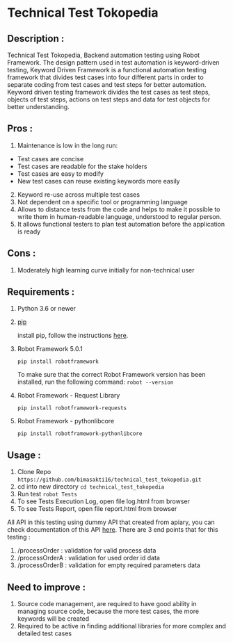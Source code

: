 # Technical Test Tokopedia

Description :
------------
Technical Test Tokopedia, Backend automation testing using Robot Framework. The design pattern used in test automation is keyword-driven testing, Keyword Driven Framework is a functional automation testing framework that divides test cases into four different parts in order to separate coding from test cases and test steps for better automation. Keyword driven testing framework divides the test cases as test steps, objects of test steps, actions on test steps and data for test objects for better understanding.

Pros :
------------
1. Maintenance is low in the long run:
  - Test cases are concise
  - Test cases are readable for the stake holders
  - Test cases are easy to modify
  - New test cases can reuse existing keywords more easily
2. Keyword re-use across multiple test cases
3. Not dependent on a specific tool or programming language
4. Allows to distance tests from the code and helps to make it possible to write them in human-readable language, understood to regular person.
5. It allows functional testers to plan test automation before the application is ready


Cons :
------------
1. Moderately high learning curve initially for non-technical user

Requirements : 
------------
1. Python 3.6 or newer
2. [pip](https://pip.readthedocs.org/en/1.1/index.html)

    install pip, follow the instructions [here](https://pip.readthedocs.org/en/1.1/installing.html).
3. Robot Framework 5.0.1

    ```pip install robotframework```

   To make sure that the correct Robot Framework version has been installed, run the following command:
    ```robot --version```
4. Robot Framework - Request Library

    ```pip install robotframework-requests```
5. Robot Framework - pythonlibcore

    ```pip install robotframework-pythonlibcore```

Usage :
------------
1. Clone Repo
    ```https://github.com/bimasakti16/technical_test_tokopedia.git```
2. cd into new directory
    ```cd technical_test_tokopedia```
3. Run test
    ```robot Tests```
4. To see Tests Execution Log, open file log.html from browser
5. To see Tests Report, open file report.html from browser

All API in this testing using dummy API that created from apiary, you can check documentation of this API [here](https://tokopediatest.docs.apiary.io/). There are 3 end points that for this testing : 
1. /processOrder : validation for valid process data
2. /processOrderA : validation for used order id data
3. /processOrderB : validation for empty required parameters data

Need to improve : 
------------
1. Source code management, are required to have good ability in managing source code, because the more test cases, the more keywords will be created
2. Required to be active in finding additional libraries for more complex and detailed test cases